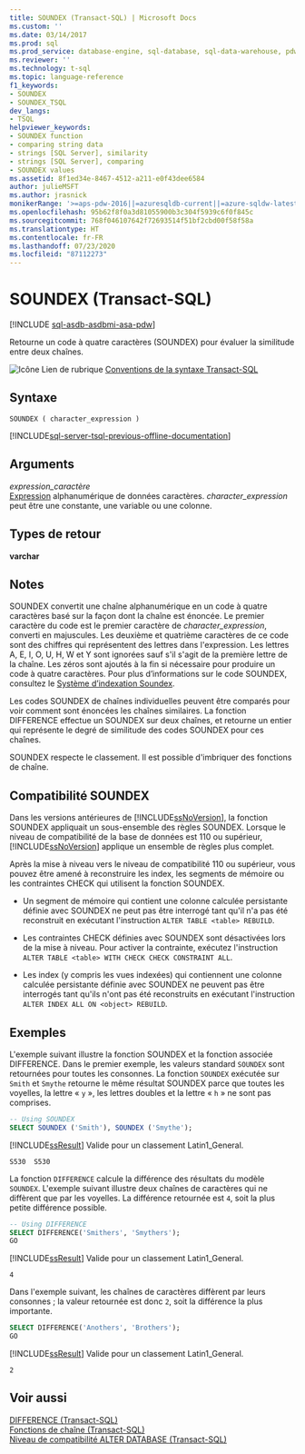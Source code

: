```yaml
---
title: SOUNDEX (Transact-SQL) | Microsoft Docs
ms.custom: ''
ms.date: 03/14/2017
ms.prod: sql
ms.prod_service: database-engine, sql-database, sql-data-warehouse, pdw
ms.reviewer: ''
ms.technology: t-sql
ms.topic: language-reference
f1_keywords:
- SOUNDEX
- SOUNDEX_TSQL
dev_langs:
- TSQL
helpviewer_keywords:
- SOUNDEX function
- comparing string data
- strings [SQL Server], similarity
- strings [SQL Server], comparing
- SOUNDEX values
ms.assetid: 8f1ed34e-8467-4512-a211-e0f43dee6584
author: julieMSFT
ms.author: jrasnick
monikerRange: '>=aps-pdw-2016||=azuresqldb-current||=azure-sqldw-latest||>=sql-server-2016||=sqlallproducts-allversions||>=sql-server-linux-2017||=azuresqldb-mi-current'
ms.openlocfilehash: 95b62f8f0a3d81055900b3c304f5939c6f0f845c
ms.sourcegitcommit: 768f046107642f72693514f51bf2cbd00f58f58a
ms.translationtype: HT
ms.contentlocale: fr-FR
ms.lasthandoff: 07/23/2020
ms.locfileid: "87112273"
---
```

# <a name="soundex-transact-sql"></a>SOUNDEX (Transact-SQL)
[!INCLUDE [sql-asdb-asdbmi-asa-pdw](../../includes/applies-to-version/sql-asdb-asdbmi-asa-pdw.md)]

  Retourne un code à quatre caractères (SOUNDEX) pour évaluer la similitude entre deux chaînes.  
  
 ![Icône Lien de rubrique](../../database-engine/configure-windows/media/topic-link.gif "Icône du lien de rubrique") [Conventions de la syntaxe Transact-SQL](../../t-sql/language-elements/transact-sql-syntax-conventions-transact-sql.md)  
  
## <a name="syntax"></a>Syntaxe  
  
```syntaxsql
SOUNDEX ( character_expression )  
```  
  
[!INCLUDE[sql-server-tsql-previous-offline-documentation](../../includes/sql-server-tsql-previous-offline-documentation.md)]

## <a name="arguments"></a>Arguments
 *expression_caractère*  
 [Expression](../../t-sql/language-elements/expressions-transact-sql.md) alphanumérique de données caractères. *character_expression* peut être une constante, une variable ou une colonne.  
  
## <a name="return-types"></a>Types de retour  
 **varchar**  
  
## <a name="remarks"></a>Notes  
 SOUNDEX convertit une chaîne alphanumérique en un code à quatre caractères basé sur la façon dont la chaîne est énoncée. Le premier caractère du code est le premier caractère de *character_expression*, converti en majuscules. Les deuxième et quatrième caractères de ce code sont des chiffres qui représentent des lettres dans l'expression. Les lettres A, E, I, O, U, H, W et Y sont ignorées sauf s'il s'agit de la première lettre de la chaîne. Les zéros sont ajoutés à la fin si nécessaire pour produire un code à quatre caractères. Pour plus d’informations sur le code SOUNDEX, consultez le [Système d’indexation Soundex](https://www.archives.gov/research/census/soundex.html).  
  
 Les codes SOUNDEX de chaînes individuelles peuvent être comparés pour voir comment sont énoncées les chaînes similaires. La fonction DIFFERENCE effectue un SOUNDEX sur deux chaînes, et retourne un entier qui représente le degré de similitude des codes SOUNDEX pour ces chaînes.  
  
 SOUNDEX respecte le classement. Il est possible d'imbriquer des fonctions de chaîne.  
  
## <a name="soundex-compatibility"></a>Compatibilité SOUNDEX  
 Dans les versions antérieures de [!INCLUDE[ssNoVersion](../../includes/ssnoversion-md.md)], la fonction SOUNDEX appliquait un sous-ensemble des règles SOUNDEX. Lorsque le niveau de compatibilité de la base de données est 110 ou supérieur, [!INCLUDE[ssNoVersion](../../includes/ssnoversion-md.md)] applique un ensemble de règles plus complet.  
  
 Après la mise à niveau vers le niveau de compatibilité 110 ou supérieur, vous pouvez être amené à reconstruire les index, les segments de mémoire ou les contraintes CHECK qui utilisent la fonction SOUNDEX.  
  
-   Un segment de mémoire qui contient une colonne calculée persistante définie avec SOUNDEX ne peut pas être interrogé tant qu'il n'a pas été reconstruit en exécutant l'instruction `ALTER TABLE <table> REBUILD`.  
  
-   Les contraintes CHECK définies avec SOUNDEX sont désactivées lors de la mise à niveau. Pour activer la contrainte, exécutez l'instruction `ALTER TABLE <table> WITH CHECK CHECK CONSTRAINT ALL`.  
  
-   Les index (y compris les vues indexées) qui contiennent une colonne calculée persistante définie avec SOUNDEX ne peuvent pas être interrogés tant qu'ils n'ont pas été reconstruits en exécutant l'instruction `ALTER INDEX ALL ON <object> REBUILD`.  
  
## <a name="examples"></a>Exemples  
 L'exemple suivant illustre la fonction SOUNDEX et la fonction associée DIFFERENCE. Dans le premier exemple, les valeurs standard `SOUNDEX` sont retournées pour toutes les consonnes. La fonction `SOUNDEX` exécutée sur `Smith` et `Smythe` retourne le même résultat SOUNDEX parce que toutes les voyelles, la lettre « `y` », les lettres doubles et la lettre « `h` » ne sont pas comprises.  
  
```sql
-- Using SOUNDEX  
SELECT SOUNDEX ('Smith'), SOUNDEX ('Smythe');  
```  
  
 [!INCLUDE[ssResult](../../includes/ssresult-md.md)] Valide pour un classement Latin1_General.  
  
```  
S530  S530    
```  
  
 La fonction `DIFFERENCE` calcule la différence des résultats du modèle `SOUNDEX`. L'exemple suivant illustre deux chaînes de caractères qui ne diffèrent que par les voyelles. La différence retournée est `4`, soit la plus petite différence possible.  
  
```sql
-- Using DIFFERENCE  
SELECT DIFFERENCE('Smithers', 'Smythers');  
GO  
```  
  
 [!INCLUDE[ssResult](../../includes/ssresult-md.md)] Valide pour un classement Latin1_General.  
  
```  
4             
```  
  
 Dans l'exemple suivant, les chaînes de caractères diffèrent par leurs consonnes ; la valeur retournée est donc `2`, soit la différence la plus importante.  
  
```sql
SELECT DIFFERENCE('Anothers', 'Brothers');  
GO  
```  
  
 [!INCLUDE[ssResult](../../includes/ssresult-md.md)] Valide pour un classement Latin1_General.  
  
```  
2             
```  
  
## <a name="see-also"></a>Voir aussi  
 [DIFFERENCE &#40;Transact-SQL&#41;](../../t-sql/functions/difference-transact-sql.md)   
 [Fonctions de chaîne &#40;Transact-SQL&#41;](../../t-sql/functions/string-functions-transact-sql.md)   
 [Niveau de compatibilité ALTER DATABASE &#40;Transact-SQL&#41;](../../t-sql/statements/alter-database-transact-sql-compatibility-level.md)  
  
  

